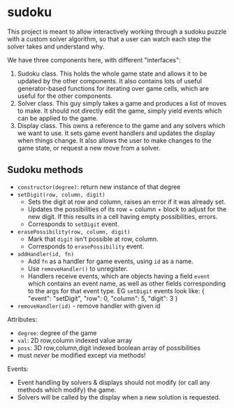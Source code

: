 sudoku
======

This project is meant to allow interactively working through a sudoku puzzle
with a custom solver algorithm, so that a user can watch each step the solver
takes and understand why.

We have three components here, with different "interfaces":

1. Sudoku class. This holds the whole game state and allows it to be updated
   by the other components. It also contains lots of useful generator-based
   functions for iterating over game cells, which are useful for the other
   components.
2. Solver class. This guy simply takes a game and produces a list of moves to
   make. It should not directly edit the game, simply yield events which can be
   applied to the game.
3. Display class. This owns a reference to the game and any solvers which we
   want to use. It sets game event handlers and updates the display when things
   change. It also allows the user to make changes to the game state, or request
   a new move from a solver.

Sudoku methods
--------------
* `constructor(degree)`: return new instance of that degree
* `setDigit(row, column, digit)`
  - Sets the digit at row and column, raises an error if it was already set.
  - Updates the possibilities of its row + column + block to adjust for the new
    digit. If this results in a cell having empty possibilities, errors.
  - Corresponds to `setDigit` event.
* `erasePossibility(row, column, digit)`
  - Mark that `digit` isn't possible at row, column.
  - Corresponds to `erasePossibility` event.
* `addHandler(id, fn)`
  - Add `fn` as a handler for game events, using `id` as a name.
  - Use `removeHandler()` to unregister.
  - Handlers receive events, which are objects having a field `event` which
    contains an event name, as well as other fields corresponding to the args
    for that event type. EG `setDigit` events look like:
        {
            "event": "setDigit",
            "row": 0,
            "column": 5,
            "digit": 3
        }
* `removeHandler(id)` - remove handler with given id

Attributes:
* `degree`: degree of the game
* `val`: 2D row,column indexed value array
* `poss`: 3D row,column,digit indexed boolean array of possibilities
* must *never* be modified except via methods!

Events:
* Event handling by solvers & displays should not modify (or call any methods
  which modify) the game. 
* Solvers will be called by the display when a new solution is requested.